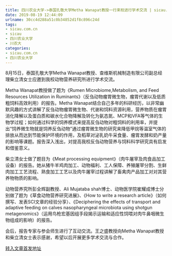```yaml
---
title: 四川农业大学->泰国孔敬大学Metha Wanapat教授一行来校进行学术交流 | sicau.com.cn
date: 2019-08-19 12:44:09
urlname: 30cc4d288a51c0b34852d1f8c896c24d
tags: 
- sicau.com.cn
- sicau
- 四川农业大学
- 川农大
categories:
- sicau.com.cn
- 四川农业大学
---
```



8月15日，泰国孔敬大学Metha Wanapat教授、查维斯机械制造有限公司副总经理柴立清女士应邀到我校动物营养研究所进行学术交流。

Metha Wanapat教授做了题为《Rumen Microbiome,Metabolism, and Feed Resources Utilization in Ruminants》（反刍动物瘤胃微生物，瘤胃代谢以及低质粗饲料高效利用）的报告。Metha Wanapat结合自己多年的科研经历，以非常幽默风趣的方式讲解了反刍动物瘤胃微生物、代谢和饲料资源利用，营养物质在瘤胃消化降解以及蛋白质和碳水化合物降解及转化为氨态氮、MCP和VFA等气体的生物学过程；如何通过科学的饲养模式来提高反刍动物对粗饲料的利用率，并提出“饲养微生物就是饲养反刍动物”通过瘤胃微生物的研究来降低甲烷等温室气体的排放从而达到节能保护环境的作用，及稻草对泌乳奶牛采食量、瘤胃发酵和奶产量的影响等课题。报告深入浅出，对提高我校反刍动物营养与饲料科学研究具有启发和借鉴意义。

柴立清女士做了题目为《Meat processing equipment》（肉牛屠宰及肉食品加工设备）的报告。她从猪牛羊鸡肉加工、动物福利、工人保障、养殖屠宰分割、生鲜肉加工工艺流程、熟食加工工艺以及肉牛屠宰过程讲解了畜禽肉产品加工对对其营养物物质的影响。

动物营养究所彭全辉副教授、Ali Mujataba shah博士、动物医学院崔耀成博士分别做了题为《草食动物营养研究进展》、《How to write a research article》（如何撰写、发表SCI文章的经验分享）、《Deciphering the effects of transport and adaptive feeding on calves nasopharyngeal microbiota using shotgun metagenomics》（运用鸟枪宏基因组手段揭示运输和适应性饲喂对肉牛鼻咽微生物组成的影响）的报告。

会后，报告专家与参会师生进行了互动交流。王之盛教授向Metha Wanapat教授和柴立清女士表示感谢，希望以后开展更多学术交流与合作。





[转入文章首发地址](https://news.sicau.edu.cn/info/1078/52845.htm)